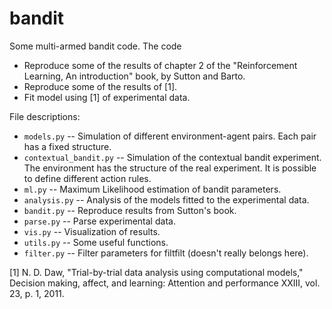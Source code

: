# bandit
Some multi-armed bandit code. The code

- Reproduce some of the results of chapter 2 of the "Reinforcement Learning, An introduction" book, by Sutton and Barto.
- Reproduce some of the results of [1].
- Fit model using [1] of experimental data.

File descriptions:


* ```models.py``` -- Simulation of different environment-agent pairs. Each pair has a fixed structure.
* ```contextual_bandit.py``` -- Simulation of the contextual bandit experiment. The environment has the structure of the real experiment. It is possible to define different action rules.
* ```ml.py``` -- Maximum Likelihood estimation of bandit parameters.
* ```analysis.py``` -- Analysis of the models fitted to the experimental data.
* ```bandit.py``` -- Reproduce results from Sutton's book.
* ```parse.py``` -- Parse experimental data.
* ```vis.py``` -- Visualization of results.
* ```utils.py``` -- Some useful functions.
* ```filter.py``` -- Filter parameters for filtfilt (doesn't really belongs here).



[1] N. D. Daw, "Trial-by-trial data analysis using computational models,"
    Decision making, affect, and learning: Attention and performance XXIII,
    vol. 23, p. 1, 2011.

